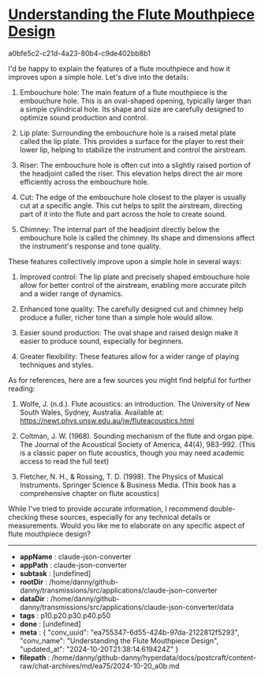 # [Understanding the Flute Mouthpiece Design](https://claude.ai/chat/ea755347-6d55-424b-97da-2122812f5293)

a0bfe5c2-c21d-4a23-80b4-c9de402bb8b1

 I'd be happy to explain the features of a flute mouthpiece and how it improves upon a simple hole. Let's dive into the details:

1. Embouchure hole:
   The main feature of a flute mouthpiece is the embouchure hole. This is an oval-shaped opening, typically larger than a simple cylindrical hole. Its shape and size are carefully designed to optimize sound production and control.

2. Lip plate:
   Surrounding the embouchure hole is a raised metal plate called the lip plate. This provides a surface for the player to rest their lower lip, helping to stabilize the instrument and control the airstream.

3. Riser:
   The embouchure hole is often cut into a slightly raised portion of the headjoint called the riser. This elevation helps direct the air more efficiently across the embouchure hole.

4. Cut:
   The edge of the embouchure hole closest to the player is usually cut at a specific angle. This cut helps to split the airstream, directing part of it into the flute and part across the hole to create sound.

5. Chimney:
   The internal part of the headjoint directly below the embouchure hole is called the chimney. Its shape and dimensions affect the instrument's response and tone quality.

These features collectively improve upon a simple hole in several ways:

1. Improved control: The lip plate and precisely shaped embouchure hole allow for better control of the airstream, enabling more accurate pitch and a wider range of dynamics.

2. Enhanced tone quality: The carefully designed cut and chimney help produce a fuller, richer tone than a simple hole would allow.

3. Easier sound production: The oval shape and raised design make it easier to produce sound, especially for beginners.

4. Greater flexibility: These features allow for a wider range of playing techniques and styles.

As for references, here are a few sources you might find helpful for further reading:

1. Wolfe, J. (n.d.). Flute acoustics: an introduction. The University of New South Wales, Sydney, Australia.
   Available at: https://newt.phys.unsw.edu.au/jw/fluteacoustics.html

2. Coltman, J. W. (1968). Sounding mechanism of the flute and organ pipe. The Journal of the Acoustical Society of America, 44(4), 983-992.
   (This is a classic paper on flute acoustics, though you may need academic access to read the full text)

3. Fletcher, N. H., & Rossing, T. D. (1998). The Physics of Musical Instruments. Springer Science & Business Media.
   (This book has a comprehensive chapter on flute acoustics)

While I've tried to provide accurate information, I recommend double-checking these sources, especially for any technical details or measurements. Would you like me to elaborate on any specific aspect of flute mouthpiece design?

---

* **appName** : claude-json-converter
* **appPath** : claude-json-converter
* **subtask** : [undefined]
* **rootDir** : /home/danny/github-danny/transmissions/src/applications/claude-json-converter
* **dataDir** : /home/danny/github-danny/transmissions/src/applications/claude-json-converter/data
* **tags** : p10.p20.p30.p40.p50
* **done** : [undefined]
* **meta** : {
  "conv_uuid": "ea755347-6d55-424b-97da-2122812f5293",
  "conv_name": "Understanding the Flute Mouthpiece Design",
  "updated_at": "2024-10-20T21:38:14.619424Z"
}
* **filepath** : /home/danny/github-danny/hyperdata/docs/postcraft/content-raw/chat-archives/md/ea75/2024-10-20_a0b.md